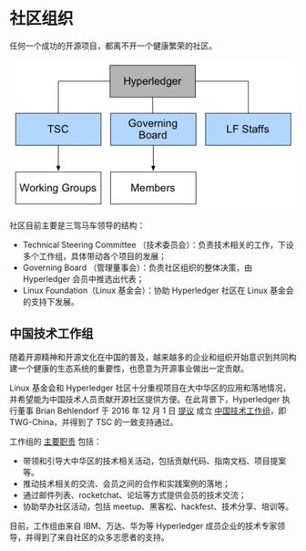# 社区组织

任何一个成功的开源项目，都离不开一个健康繁荣的社区。

![Hyperledger 社区组织结构](_images/orgnization.png)

社区目前主要是三驾马车领导的结构：

* Technical Steering Committee
（技术委员会）：负责技术相关的工作，下设多个工作组，具体带动各个项目的发展；
* Governing Board
（管理董事会）：负责社区组织的整体决策，由 Hyperledger 会员中推选出代表；
* Linux Foundation（Linux 基金会）：协助 Hyperledger 社区在 Linux 基金会的支持下发展。

## 中国技术工作组

随着开源精神和开源文化在中国的普及，越来越多的企业和组织开始意识到共同构建一个健康的生态系统的重要性，也愿意为开源事业做出一定贡献。

Linux 基金会和 Hyperledger 社区十分重视项目在大中华区的应用和落地情况，并希望能为中国技术人员贡献开源社区提供方便。在此背景下，Hyperledger 执行董事 Brian Behlendorf  于 2016 年 12 月 1 日 [提议](https://lists.hyperledger.org/pipermail/hyperledger-tsc/2016-December/000504.html) 成立 [中国技术工作组](https://wiki.hyperledger.org/groups/tsc/technical-working-group-china)，即 TWG-China，并得到了 TSC 的一致支持通过。

工作组的 [主要职责](https://docs.google.com/document/d/1sXVltDZxnlB5Srd1A-EW0jtTz7P2cDLG8JmgaAYvMzU) 包括：

* 带领和引导大中华区的技术相关活动，包括贡献代码、指南文档、项目提案等。
* 推动技术相关的交流、会员之间的合作和实践案例的落地；
* 通过邮件列表、rocketchat、论坛等方式提供会员的技术交流；
* 协助举办社区活动，包括 meetup、黑客松、hackfest、技术分享、培训等。

目前，工作组由来自 IBM、万达、华为等 Hyperledger 成员企业的技术专家领导，并得到了来自社区的众多志愿者的支持。
